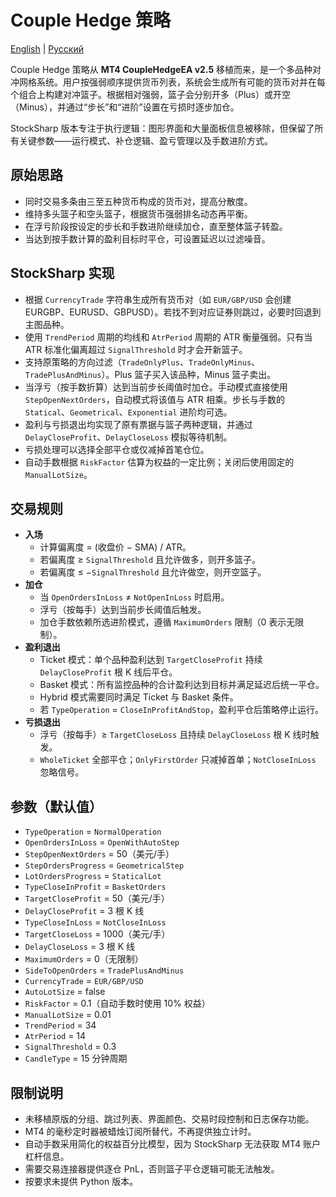 # Couple Hedge 策略
[English](README.md) | [Русский](README_ru.md)

Couple Hedge 策略从 **MT4 CoupleHedgeEA v2.5** 移植而来，是一个多品种对冲网格系统。用户按强弱顺序提供货币列表，系统会生成所有可能的货币对并在每个组合上构建对冲篮子。根据相对强弱，篮子会分别开多（Plus）或开空（Minus），并通过“步长”和“进阶”设置在亏损时逐步加仓。

StockSharp 版本专注于执行逻辑：图形界面和大量面板信息被移除，但保留了所有关键参数——运行模式、补仓逻辑、盈亏管理以及手数进阶方式。

## 原始思路
- 同时交易多条由三至五种货币构成的货币对，提高分散度。
- 维持多头篮子和空头篮子，根据货币强弱排名动态再平衡。
- 在浮亏阶段按设定的步长和手数进阶继续加仓，直至整体篮子转盈。
- 当达到按手数计算的盈利目标时平仓，可设置延迟以过滤噪音。

## StockSharp 实现
- 根据 `CurrencyTrade` 字符串生成所有货币对（如 `EUR/GBP/USD` 会创建 EURGBP、EURUSD、GBPUSD）。若找不到对应证券则跳过，必要时回退到主图品种。
- 使用 `TrendPeriod` 周期的均线和 `AtrPeriod` 周期的 ATR 衡量强弱。只有当 ATR 标准化偏离超过 `SignalThreshold` 时才会开新篮子。
- 支持原策略的方向过滤（`TradeOnlyPlus`、`TradeOnlyMinus`、`TradePlusAndMinus`）。Plus 篮子买入该品种，Minus 篮子卖出。
- 当浮亏（按手数折算）达到当前步长阈值时加仓。手动模式直接使用 `StepOpenNextOrders`，自动模式将该值与 ATR 相乘。步长与手数的 `Statical`、`Geometrical`、`Exponential` 进阶均可选。
- 盈利与亏损退出均实现了原有票据与篮子两种逻辑，并通过 `DelayCloseProfit`、`DelayCloseLoss` 模拟等待机制。
- 亏损处理可以选择全部平仓或仅减掉首笔仓位。
- 自动手数根据 `RiskFactor` 估算为权益的一定比例；关闭后使用固定的 `ManualLotSize`。

## 交易规则
- **入场**
  - 计算偏离度 = (收盘价 − SMA) / ATR。
  - 若偏离度 ≥ `SignalThreshold` 且允许做多，则开多篮子。
  - 若偏离度 ≤ −`SignalThreshold` 且允许做空，则开空篮子。
- **加仓**
  - 当 `OpenOrdersInLoss` ≠ `NotOpenInLoss` 时启用。
  - 浮亏（按每手）达到当前步长阈值后触发。
  - 加仓手数依赖所选进阶模式，遵循 `MaximumOrders` 限制（0 表示无限制）。
- **盈利退出**
  - Ticket 模式：单个品种盈利达到 `TargetCloseProfit` 持续 `DelayCloseProfit` 根 K 线后平仓。
  - Basket 模式：所有监控品种的合计盈利达到目标并满足延迟后统一平仓。
  - Hybrid 模式需要同时满足 Ticket 与 Basket 条件。
  - 若 `TypeOperation` = `CloseInProfitAndStop`，盈利平仓后策略停止运行。
- **亏损退出**
  - 浮亏（按每手）≥ `TargetCloseLoss` 且持续 `DelayCloseLoss` 根 K 线时触发。
  - `WholeTicket` 全部平仓；`OnlyFirstOrder` 只减掉首单；`NotCloseInLoss` 忽略信号。

## 参数（默认值）
- `TypeOperation` = `NormalOperation`
- `OpenOrdersInLoss` = `OpenWithAutoStep`
- `StepOpenNextOrders` = 50（美元/手）
- `StepOrdersProgress` = `GeometricalStep`
- `LotOrdersProgress` = `StaticalLot`
- `TypeCloseInProfit` = `BasketOrders`
- `TargetCloseProfit` = 50（美元/手）
- `DelayCloseProfit` = 3 根 K 线
- `TypeCloseInLoss` = `NotCloseInLoss`
- `TargetCloseLoss` = 1000（美元/手）
- `DelayCloseLoss` = 3 根 K 线
- `MaximumOrders` = 0（无限制）
- `SideToOpenOrders` = `TradePlusAndMinus`
- `CurrencyTrade` = `EUR/GBP/USD`
- `AutoLotSize` = false
- `RiskFactor` = 0.1（自动手数时使用 10% 权益）
- `ManualLotSize` = 0.01
- `TrendPeriod` = 34
- `AtrPeriod` = 14
- `SignalThreshold` = 0.3
- `CandleType` = 15 分钟周期

## 限制说明
- 未移植原版的分组、跳过列表、界面颜色、交易时段控制和日志保存功能。
- MT4 的毫秒定时器被蜡烛订阅所替代，不再提供独立计时。
- 自动手数采用简化的权益百分比模型，因为 StockSharp 无法获取 MT4 账户杠杆信息。
- 需要交易连接器提供逐仓 PnL，否则篮子平仓逻辑可能无法触发。
- 按要求未提供 Python 版本。
